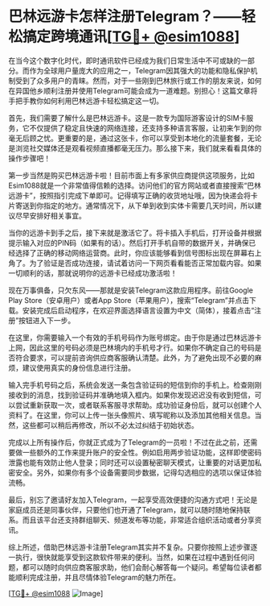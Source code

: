 # 巴林远游卡怎样注册Telegram？——轻松搞定跨境通讯[[TG💪+ @esim1088](https://t.me/s/esim1088)]

在当今这个数字化时代，即时通讯软件已经成为我们日常生活中不可或缺的一部分。而作为全球用户量庞大的应用之一，Telegram因其强大的功能和隐私保护机制受到了众多用户的青睐。然而，对于一些刚到巴林旅行或工作的朋友来说，如何在异国他乡顺利注册并使用Telegram可能会成为一道难题。别担心！这篇文章将手把手教你如何利用巴林远游卡轻松搞定这一切。

首先，我们需要了解什么是巴林远游卡。这是一款专为国际游客设计的SIM卡服务，它不仅提供了稳定且快速的网络连接，还支持多种语言客服，让初来乍到的你毫无后顾之忧。更重要的是，通过这张卡，你可以享受到本地化的流量套餐，无论是浏览社交媒体还是观看视频直播都毫无压力。那么接下来，我们就来看看具体的操作步骤吧！

第一步当然是购买巴林远游卡啦！目前市面上有多家供应商提供这项服务，比如Esim1088就是一个非常值得信赖的选择。访问他们的官方网站或者直接搜索“巴林远游卡”，按照指引完成下单即可。记得填写正确的收货地址哦，因为快递会将卡片寄送到你指定的地方。通常情况下，从下单到收到实体卡需要几天时间，所以建议尽早安排好相关事宜。

当你的远游卡到手之后，接下来就是激活它了。将卡插入手机后，打开设备并根据提示输入对应的PIN码（如果有的话）。然后打开手机自带的数据开关，并确保已经选择了正确的移动网络运营商。此时，你应该能够看到信号图标出现在屏幕右上角了。为了验证是否成功连接，请试着访问一下网页看看能否正常加载内容。如果一切顺利的话，那就说明你的远游卡已经成功激活啦！

现在万事俱备，只欠东风——那就是安装Telegram这款应用程序。前往Google Play Store（安卓用户）或者App Store（苹果用户），搜索“Telegram”并点击下载。安装完成后启动程序，在欢迎界面选择语言设置为中文（简体），接着点击“注册”按钮进入下一步。

在这里，你需要输入一个有效的手机号码作为账号绑定。由于你是通过巴林远游卡上网，因此这里的号码必须是巴林境内的手机号才行。如果你不确定自己的号码是否符合要求，可以提前咨询供应商客服确认清楚。此外，为了避免出现不必要的麻烦，建议使用真实的身份信息进行注册。

输入完手机号码之后，系统会发送一条包含验证码的短信到你的手机上。检查刚刚接收到的消息，找到验证码并准确地填入框内。如果你发现迟迟没有收到短信，可以尝试重新获取一次，或者联系客服寻求帮助。成功验证身份后，就可以创建个人资料了。在这里，你可以上传一张头像照片、填写昵称以及添加其他相关信息。当然，这些都可以稍后再修改，所以不必太过纠结于初始状态。

完成以上所有操作后，你就正式成为了Telegram的一员啦！不过在此之前，还需要做一些额外的工作来提升账户的安全性。例如启用两步验证功能，这样即使密码泄露也能有效防止他人登录；同时还可以设置秘密聊天模式，让重要的对话更加私密安全。另外，如果你有多个设备需要同步数据，记得勾选相应的选项以保证体验流畅。

最后，别忘了邀请好友加入Telegram，一起享受高效便捷的沟通方式吧！无论是家庭成员还是同事伙伴，只要他们也开通了Telegram，就可以随时随地保持联系。而且该平台还支持群组聊天、频道发布等功能，非常适合组织活动或者分享资讯。

综上所述，借助巴林远游卡注册Telegram其实并不复杂。只要你按照上述步骤逐一执行，很快就能享受到这款软件带来的便利。当然，如果在过程中遇到任何问题，都可以随时向供应商客服求助，他们会耐心解答每一个疑问。希望每位读者都能顺利完成注册，并且尽情体验Telegram的魅力所在。

[[TG💪+ @esim1088](https://t.me/s/esim1088) ![Image](https://i.postimg.cc/4NQfJmqS/Snipaste-2025-05-13-00-14-12.png)]